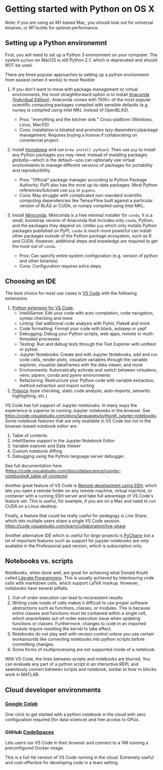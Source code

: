 # Getting started with Python on OS X

Note: if you are using an M1-based Mac, you should look out for universal binaries, or M1 builds for optimal performance.

## Setting up a Python environemnt

First, you will need to set up a Python 3 environment on your computer. The system `python` on MacOS is still Python 2.7, which is deprecated and should NOT be used. 

There are three popular approaches to setting up a python environment from easiest (when it works) to most flexible:

1. If you don't want to mess with package management or virtual environments, the most straightforward option is to install [Anaconda (Individual Edition)](https://www.anaconda.com/products/individual). Anaconda comes with 1500+ of the most popular scientific computing packages compiled with sensible defaults (e.g. numpy is compiled using Intel MKL instead of OpenBLAS). 
   - Pros: "everything and the kitchen sink." Cross-platform (Windows, Linux, MacOS)
   - Cons: installation is bloated and promotes lazy dependency/package management. Requires buying a license if collaborating on commercial project.

2. Install [Homebrew](https://brew.sh) and run `brew install python3`. Then use `pip` to install any Python packages you may need. Instead of installing packages _globally_&mdash;which is the default&mdash;you can optionally use virtual environments to manage different versions of packages for portability and reproducibility. 
    - Pros: "Official" package manager according to Python Package Authority. PyPI also has the most up-to-date packages. Most Python references/tutorials use `pip` or `pipenv`. 
    - Cons: May struggle with complicated non-standard scientific computing dependencies like TensorFlow built against a particular version of BLAS or CUDA, or numpy compiled using Intel MKL.

3. Install [Miniconda](https://docs.conda.io/en/latest/miniconda.html). Miniconda is a free minimal installer for `conda`. It is a small, bootstrap version of Anaconda that includes only `conda`, Python, and the packages they depend on. Unlike `pip` which only installs Python packages published on PyPI, `conda` is much more powerful can install other packages _outside_ of the Python package ecosystem, such as R and CUDA. However, additional steps and knowledge are required to get the most out of `conda`. 
    - Pros: Can specify entire system configuration (e.g. version of python and other binaries). 
    - Cons: Configuration requires extra steps.

## Choosing an IDE 

The best choice for most use cases is [VS Code](https://code.visualstudio.com/download) with the following extensions:
1. [Python extension for VS Code](https://marketplace.visualstudio.com/items?itemName=ms-python.python). 
   - IntelliSense: Edit your code with auto-completion, code navigation, syntax checking and more
   - Linting: Get additional code analysis with Pylint, Flake8 and more
   - Code formatting: Format your code with black, autopep or yapf
   - Debugging: Debug your Python scripts, web apps, remote or multi-threaded processes
   - Testing: Run and debug tests through the Test Explorer with unittest or pytest.
   - Jupyter Notebooks: Create and edit Jupyter Notebooks, add and run code cells, render plots, visualize variables through the variable explorer, visualize dataframes with the data viewer, and more
   - Environments: Automatically activate and switch between virtualenv, venv, pipenv, conda and pyenv environments
   - Refactoring: Restructure your Python code with variable extraction, method extraction and import sorting
2. [Pylance](https://marketplace.visualstudio.com/items?itemName=ms-python.vscode-pylance) (type checking, static code analysis, auto-imports, semantic highlighting, etc.)

VS Code has full support of Jupyter notebooks. In many ways the experience is superior to running Jupyter notebooks in the browser. See https://code.visualstudio.com/docs/languages/python#_jupyter-notebooks. Some notebook features that are only available in VS Code but not in the browser-based notebook editor are:
1. Table of contents
2. IntelliSense support in the Jupyter Notebook Editor
3. Variable explorer and Data Viewer
4. Custom notebook diffing 
5. Debugging using the Python language server debugger. 

See full documentation here (https://code.visualstudio.com/docs/datascience/jupyter-notebooks#_table-of-contents)

Another great feature of VS Code is [Remote development using SSH](https://code.visualstudio.com/docs/remote/ssh), which lets you open a remote folder on any remote machine, virtual machine, or container with a running SSH server and take full advantage of VS Code's feature set. This is useful, for example, if you are on a Mac and need to run CUDA on a Linux desktop. 

Finally, a feature that could be really useful for pedagogy is Live Share, which lets multiple users share a single VS Code session. https://code.visualstudio.com/learn/collaboration/live-share

Another alternative IDE which is useful for _large_ projects is [PyCharm](https://www.jetbrains.com/pycharm/) but a lot of important features such as support for jupyter notebooks are only available in the Professional paid version, which is subscription only. 

## Notebooks vs. scripts

Notebooks, when done well, are great for achieving what Donald Knuth called [Literate Programming](https://en.wikipedia.org/wiki/Literate_programming#:~:text=Literate%20programming%20is%20a%20programming,source%20code%20can%20be%20generated.). This is usually achieved by interleaving code cells with markdown cells, which support LaTeX markup. However, notebooks have several pitfalls:
1. Out-of-order execution can lead to inconsistent results. 
2. Writing code inside of cells makes it difficult to use proper software abstractions such as functions, classes, or modules. This is because entire classes and functions must be contained within a single cell, which exacerbates out-of-order execution issue when updating functions or classes. Furthermore, changes to code in an imported module require resetting the kernel to take effect.
3. Notebooks do not play well with version control unless you use certain workarounds like converting notebooks into python scripts before committing changes.
5. Some forms of multiprocessing are not supported inside of a notebook.

With VS Code, the lines between scripts and notebooks are blurred. You can evaluate any part of a python script in an interactive REPL and seamlessly convert between scripts and notebook, similar to how `%%` blocks work in MATLAB. 

## Cloud developer environments 

### [Google Colab](https://colab.research.google.com/notebooks/intro.ipynb)
One-click to get started with a python notebook in the cloud with zero configuration required (for data-science) and free access to GPUs. 

### GitHub [CodeSpaces](https://github.com/features/codespaces) 
Lets users run VS Code in their browser and connect to a VM running a preconfigured Docker image. 

This is a full-fat version of VS Code running in the cloud. Extremely useful and cost-effective for developing code in a team setting. 
